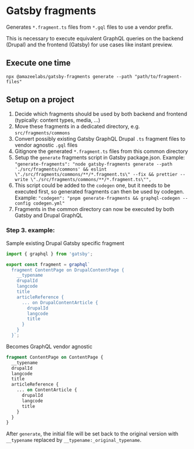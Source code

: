 # Gatsby fragments

Generates `*.fragment.ts` files from `*.gql` files to use a vendor prefix.

This is necessary to execute equivalent GraphQL queries on the backend (Drupal)
and the frontend (Gatsby) for use cases like instant preview.

## Execute one time

```npx @amazeelabs/gatsby-fragments generate --path "path/to/fragment-files"```

## Setup on a project

1. Decide which fragments should be used by both backend and frontend (typically: content types, media, ...)
2. Move these fragments in a dedicated directory, e.g. `src/fragments/commons`
3. Convert possibly existing Gatsby GraphQL Drupal `.ts` fragment files to vendor agnostic `.gql` files
4. Gitignore the generated `*.fragment.ts` files from this common directory
5. Setup the `generate` fragments script in Gatsby package.json. Example: `"generate-fragments": "node gatsby-fragments generate --path './src/fragments/commons' && eslint \"./src/fragments/commons/**/*.fragment.ts\" --fix && prettier --write \"./src/fragments/commons/**/*.fragment.ts\"",`
6. This script could be added to the `codegen` one, but it needs to be executed first, so generated fragments can then be used by codegen. Example: `"codegen": "pnpm generate-fragments && graphql-codegen --config codegen.yml"`
8. Fragments in the common directory can now be executed by both Gatsby and Drupal GraphQL

### Step 3. example:

Sample existing Drupal Gatsby specific fragment
```typescript
import { graphql } from 'gatsby';

export const fragment = graphql`
  fragment ContentPage on DrupalContentPage {
    __typename
    drupalId
    langcode
    title    
    articleReference {
      ... on DrupalContentArticle {
        drupalId
        langcode
        title
      }
    }
  }`;
```

Becomes GraphQL vendor agnostic
```graphql
fragment ContentPage on ContentPage {
  __typename
  drupalId
  langcode
  title
  articleReference {
    ... on ContentArticle {
      drupalId
      langcode
      title
    }
  }
}
```

After `generate`, the initial file will be set back to the original version with
`__typename` replaced by `__typename:_original_typename`.
